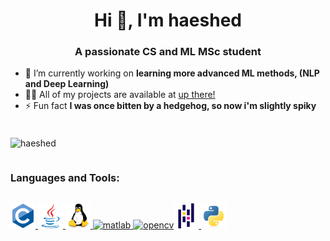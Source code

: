<h1 align="center">Hi 👋, I'm haeshed</h1>
<h3 align="center">A passionate CS and ML MSc student</h3>

- 🔭 I’m currently working on **learning more advanced ML methods, (NLP and Deep Learning)**
- 👨‍💻 All of my projects are available at [up there!](https://github.com/haeshed?tab=repositories)
- ⚡ Fun fact **I was once bitten by a hedgehog, so now i'm slightly spiky**

<h3 align="left"></h3>
<div style="display:flex">
<p><img align="right" src="https://github-readme-stats.vercel.app/api/top-langs?username=haeshed&show_icons=true&locale=en&layout=compact" alt="haeshed" /></p>
</div>



<h3 align="left">Languages and Tools:</h3>
<div style="display:flex">
  <p align="left"> 
    <a href="https://www.cprogramming.com/" target="_blank" rel="noreferrer"> 
      <img src="https://raw.githubusercontent.com/devicons/devicon/master/icons/c/c-original.svg" alt="c" width="40" height="40"/> 
    </a> 
    <a href="https://www.java.com" target="_blank" rel="noreferrer"> 
      <img src="https://raw.githubusercontent.com/devicons/devicon/master/icons/java/java-original.svg" alt="java" width="40" height="40"/> 
    </a> 
    <a href="https://www.linux.org/" target="_blank" rel="noreferrer"> 
      <img src="https://raw.githubusercontent.com/devicons/devicon/master/icons/linux/linux-original.svg" alt="linux" width="40" height="40"/> 
    </a> 
    <a href="https://www.mathworks.com/" target="_blank" rel="noreferrer"> 
      <img src="https://upload.wikimedia.org/wikipedia/commons/2/21/Matlab_Logo.png" alt="matlab" width="40" height="40"/> 
    </a> 
    <a href="https://opencv.org/" target="_blank" rel="noreferrer"> 
      <img src="https://www.vectorlogo.zone/logos/opencv/opencv-icon.svg" alt="opencv" width="40" height="40"/> 
    </a> 
  </p>
  <p align="left"> 
    <a href="https://pandas.pydata.org/" target="_blank" rel="noreferrer"> 
      <img src="https://raw.githubusercontent.com/devicons/devicon/2ae2a900d2f041da66e950e4d48052658d850630/icons/pandas/pandas-original.svg" alt="pandas" width="40" height="40"/> 
    </a> 
    <a href="https://www.python.org" target="_blank" rel="noreferrer"> 
      <img src="https://raw.githubusercontent.com/devicons/devicon/master/icons/python/python-original.svg" alt="python" width="40" height="40" /> 
    </a> 
  </p>
</div>




